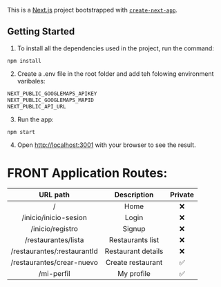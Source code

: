 This is a [Next.js](https://nextjs.org/) project bootstrapped with [`create-next-app`](https://github.com/vercel/next.js/tree/canary/packages/create-next-app).


## Getting Started

1. To install all the dependencies used in the project, run the command:

```
npm install
```

2. Create a .env file in the root folder and add teh folowing environment varibales:
```bash
NEXT_PUBLIC_GOOGLEMAPS_APIKEY
NEXT_PUBLIC_GOOGLEMAPS_MAPID
NEXT_PUBLIC_API_URL
```

3. Run the app:
```
npm start
```

4. Open [http://localhost:3001](http://localhost:3001) with your browser to see the result.



# FRONT Application Routes:

|          URL path              |        Description        |   Private   |
| :----------------------------: | :-----------------------: | :---------: |
|  /                             |  Home                     |     ❌      |
|  /inicio/inicio-sesion         |  Login                    |     ❌      |
|  /inicio/registro              |  Signup                   |     ❌      |
|  /restaurantes/lista           |  Restaurants list         |     ❌      |
|  /restaurantes/:restaurantId   |  Restaurant details       |     ❌      |
|  /restaurantes/crear-nuevo     |  Create restaurant        |     ✅      |
|  /mi-perfil                    |  My profile               |     ✅      |
